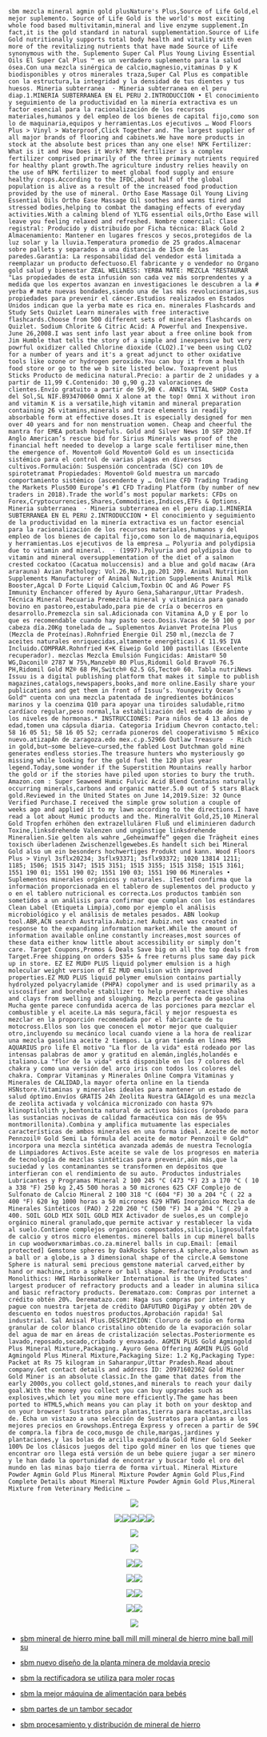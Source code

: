 
```
sbm mezcla mineral agmin gold plusNature's Plus,Source of Life Gold,el mejor suplemento. Source of Life Gold is the world's most exciting whole food based multivitamin,mineral and live enzyme supplement.In fact,it is the gold standard in natural supplementation.Source of Life Gold nutritionally supports total body health and vitality with even more of the revitalizing nutrients that have made Source of Life synonymous with the. Suplemento Super Cal Plus Young Living Essential Oils El Super Cal Plus ™ es un verdadero suplemento para la salud ósea.Con una mezcla sinérgica de calcio,magnesio,vitaminas D y K biodisponibles y otros minerales traza,Super Cal Plus es compatible con la estructura,la integridad y la densidad de tus dientes y tus huesos. Mineria subterranea  · Mineria subterranea en el peru diap.1.MINERIA SUBTERRANEA EN EL PERU 2.INTRODUCCION • El conocimiento y seguimiento de la productividad en la minería extractiva es un factor esencial para la racionalización de los recursos materiales,humanos y del empleo de los bienes de capital fijo,como son lo de maquinaria,equipos y herramientas.Los ejecutivos … Wood Floors Plus > Vinyl > Waterproof,Click Together and. The largest supplier of all major brands of flooring and cabinets.We have more products in stock at the absolute best prices than any one else! NPK Fertilizer: What is it and How Does it Work? NPK fertilizer is a complex fertilizer comprised primarily of the three primary nutrients required for healthy plant growth.The agriculture industry relies heavily on the use of NPK fertilizer to meet global food supply and ensure healthy crops.According to the IFDC,about half of the global population is alive as a result of the increased food production provided by the use of mineral. Ortho Ease Massage Oil Young Living Essential Oils Ortho Ease Massage Oil soothes and warms tired and stressed bodies,helping to combat the damaging effects of everyday activities.With a calming blend of YLTG essential oils,Ortho Ease will leave you feeling relaxed and refreshed. Nombre comercial: Clase registral: Producido y distribuido por Ficha técnica: Black Gold 2 Almacenamiento: Mantener en lugares frescos y secos,protegidos de la luz solar y la lluvia.Temperatura promedio de 25 grados.Almacenar sobre pallets y separados a una distancia de 15cm de las paredes.Garantía: La responsabilidad del vendedor está limitada a reemplazar un producto defectuoso.El fabricante y o vendedor no Organo gold salud y bienestar ZEAL WELLNESS: YERBA MATE: MEZCLA "RESTAURAR "Las propiedades de esta infusión son cada vez más sorprendentes y a medida que los expertos avanzan en investigaciones le descubren a la ‪#‎ yerba‬ ‪#‎ mate‬ nuevas bondades,siendo una de las más revolucionarias,sus propiedades para prevenir el cáncer.Estudios realizados en Estados Unidos indican que la yerba mate es rica en. minerales Flashcards and Study Sets Quizlet Learn minerales with free interactive flashcards.Choose from 500 different sets of minerales flashcards on Quizlet. Sodium Chlorite & Citric Acid: A Powerful and Inexpensive. June 26,2008.I was sent info last year about a free online book from Jim Humble that tells the story of a simple and inexpensive but very powrful oxidizer called Chlorine dioxide (CLO2).I've been using CLO2 for a number of years and it's a great adjunct to other oxidative tools like ozone or hydrogen peroxide.You can buy it from a health food store or go to the we b site listed below. Toxaprevent plus Sticks Producto de medicina natural.Precio: a partir de 2 unidades y a partir de 11,99 €.Contenido: 30 g,90 g.23 valoraciones de clientes.Envío gratuito a partir de 59,90 €. ANNIs VITAL SHOP Costa del Sol,SL NIF.B93470060 Omni X alone at the top! Omni X without iron and vitamin K is a versatile,high vitamin and mineral preparation containing 26 vitamins,minerals and trace elements in readily absorbable form at effective doses.It is especially designed for men over 40 years and for non menstruation women. Cheap and cheerful the mantra for EMEA potash hopefuls. Gold and Silver News 10 SEP 2020.If Anglo American’s rescue bid for Sirius Minerals was proof of the financial heft needed to develop a large scale fertiliser mine,then the emergence of. Movento® Gold Movento® Gold es un insecticida sistémico para el control de varias plagas en diversos cultivos.Formulación: Suspensión concentrada (SC) con 10% de spirotetramat Propiedades: Movento® Gold muestra un marcado comportamiento sistémico (ascendente y … Online CFD Trading Trading the Markets Plus500 Europe’s #1 CFD Trading Platform (by number of new traders in 2018).Trade the world’s most popular markets: CFDs on Forex,Cryptocurrencies,Shares,Commodities,Indices,ETFs & Options. Mineria subterranea  · Mineria subterranea en el peru diap.1.MINERIA SUBTERRANEA EN EL PERU 2.INTRODUCCION • El conocimiento y seguimiento de la productividad en la minería extractiva es un factor esencial para la racionalización de los recursos materiales,humanos y del empleo de los bienes de capital fijo,como son lo de maquinaria,equipos y herramientas.Los ejecutivos de la empresa … Polyuria and polydipsia due to vitamin and mineral.  · (1997).Polyuria and polydipsia due to vitamin and mineral oversupplementation of the diet of a salmon crested cockatoo (Cacatua moluccensis) and a blue and gold macaw (Ara ararauna) Avian Pathology: Vol.26,No.1,pp.201 209. Animal Nutrition Supplements Manufacturer of Animal Nutrition Supplements Animal Milk Booster,Agcal D Forte Liquid Calcium,Toxbin OC and AG Power FS Immunity Enchancer offered by Ayuro Gena,Saharanpur,Uttar Pradesh. Técnica Mineral Pecuaria Premezcla mineral y vitamínica para ganado bovino en pastoreo,estabulado,para pie de cría o becerros en desarrollo.Premezcla sin sal.Adicionada con Vitamina A,D y E por lo que es recomendable cuando hay pasto seco.Dosis.Vacas de 50 100 g por cabeza día.20Kg tonelada de … Suplementos Avianvet Proteína Plus (Mezcla de Proteínas).Rohnfried Energie Oil 250 ml,(mezcla de 7 aceites naturales enriquecidas,altamente energéticas).€ 11.95 IVA Incluido.COMPRAR.Rohnfried K+K Eiweip Gold 100 pastillas (Excelente recuperador). mezclas Mezcla Emulsión Fungicidas: Amistar® 50 WG,Daconil® 2787 W 75%,Manzeb® 80 Plus,Ridomil Gold Bravo® 76.5 PH,Ridomil Gold MZ® 68 PH,Switch® 62.5 GS,Tecto® 60. Tabla nutriNews Issuu is a digital publishing platform that makes it simple to publish magazines,catalogs,newspapers,books,and more online.Easily share your publications and get them in front of Issuu’s. Youngevity Ocean’s Gold™ cuenta con una mezcla patentada de ingredientes botánicos marinos y la coenzima Q10 para apoyar una tiroides saludable,ritmo cardíaco regular,peso normal,la estabilización del estado de ánimo y los niveles de hormonas.* INSTRUCCIONES: Para niños de 4 13 años de edad,tomen una cápsula diaria. Categoria Iridium Chevron contacto.tel: 58 16 05 51; 58 16 05 52; cerrada pioneros del cooperativismo 5 mÉxico nuevo.atizapÁn de zaragoza.edo mex.c.p.52966 Outlaw Treasure  · Rich in gold,but—some believe—cursed,the fabled Lost Dutchman gold mine generates endless stories.The treasure hunters who mysteriously go missing while looking for the gold fuel the 120 plus year legend.Today,some wonder if the Superstition Mountains really harbor the gold or if the stories have piled upon stories to bury the truth. Amazon.com : Super Seaweed Humic Fulvic Acid Blend Contains naturally occurring minerals,carbons and organic matter.5.0 out of 5 stars Black gold.Reviewed in the United States on June 14,2019.Size: 32 Ounce Verified Purchase.I received the simple grow solution a couple of weeks ago and applied it to my lawn according to the directions.I have read a lot about Humic products and the. MineralVit Gold,25,10 Mineral Gold Tropfen erhöhen den extrazellulären Fluß und eliminieren dadurch Toxine,linksdrehende Valenzen und ungünstige linksdrehende Mineralien.Sie gelten als wahre „Geheimwaffe“ gegen die Trägheit eines toxisch überladenen Zwischenzellgewebes.Es handelt sich bei Mineral Gold also um ein besonders hochwertiges Produkt und kann. Wood Floors Plus > Vinyl 3sflx20234; 3sflx93371; 3sflx93372; 1020 13814 1211; 1185; 1506; 1515 3147; 1515 3151; 1515 3155; 1515 3158; 1515 3161; 1551 190 01; 1551 190 02; 1551 190 03; 1551 190 06 Minerales • Suplementos minerales orgánicos y naturales. iTested confirma que la información proporcionada en el tablero de suplementos del producto y o en el tablero nutricional es correcta.Los productos también son sometidos a un análisis para confirmar que cumplan con los estándares Clean Label (Etiqueta Limpia),como por ejemplo el análisis microbiológico y el análisis de metales pesados. ABN lookup tool.ABR,ACN search Australia.Aubiz.net Aubiz.net was created in response to the expanding information market.While the amount of information available online constantly increases,most sources of these data either know little about accessibility or simply don’t care. Target Coupons,Promos & Deals Save big on all the top deals from Target.Free shipping on orders $35+ & free returns plus same day pick up in store. EZ EZ MUD® PLUS liquid polymer emulsion is a high molecular weight version of EZ MUD emulsion with improved properties.EZ MUD PLUS liquid polymer emulsion contains partially hydrolyzed polyacrylamide (PHPA) copolymer and is used primarily as a viscosifier and borehole stabilizer to help prevent reactive shales and clays from swelling and sloughing. Mezcla perfecta de gasolina Mucha gente parece confundida acerca de las porciones para mezclar el combustible y el aceite.La más segura,fácil y mejor respuesta es mezclar en la proporción recomendada por el fabricante de tu motocross.Ellos son los que conocen el motor mejor que cualquier otro,incluyendo su mecánico local cuando viene a la hora de realizar una mezcla gasolina aceite 2 tiempos. La gran tienda en línea MMS AQUARIUS pro life El motivo "La flor de la vida" está rodeado por las intensas palabras de amor y gratitud en alemán,inglés,holandés e italiano.La "flor de la vida" está disponible en los 7 colores del chakra y como una versión del arco iris con todos los colores del chakra. Comprar Vitaminas y Minerales Online Compra Vitaminas y Minerales de CALIDAD,la mayor oferta online en la tienda HSNstore.Vitaminas y minerales ideales para mantener un estado de salud óptimo.Envíos GRATIS 24h Zeolita Nuestra GAIAgold es una mezcla de zeolita activada y volcánica micronizado con hasta 97% klinoptilolith y,bentonita natural de activos básicos (probado para las sustancias nocivas de calidad farmacéutica con más de 95% montmorillonita).Combina y amplifica mutuamente las especiales características de ambos minerales en una forma ideal. Aceite de motor Pennzoil® Gold Semi La fórmula del aceite de motor Pennzoil ® Gold™ incorpora una mezcla sintética avanzada además de nuestra Tecnología de Limpiadores Activos.Este aceite se vale de los progresos en materia de tecnología de mezclas sintéticas para prevenir,aún más,que la suciedad y los contaminantes se transformen en depósitos que interfieran con el rendimiento de su auto. Productos industriales Lubricantes y Programas Mineral 2 100 245 °C (473 °F) 23 a 170 °C ( 10 a 338 °F) 250 kg 2,45 500 horas a 50 micrones 625 CXF Complejo de Sulfonato de Calcio Mineral 2 100 318 °C (604 °F) 30 a 204 °C ( 22 a 400 °F) 620 kg 1000 horas a 50 micrones 629 HTWG Inorgánico Mezcla de Minerales Sintéticos (PAO) 2 220 260 °C (500 °F) 34 a 204 °C ( 29 a 400. SOIL GOLD MIX SOIL GOLD MIX Activador de suelos,es un complejo orgánico mineral granulado,que permite activar y restablecer la vida al suelo.Contiene complejos organicos compostados,silicio,lignosulfato de calcio y otros micro elementos. minerel balls in cup minerel balls in cup woodworxmarimbas.co.za.minerel balls in cup.Email: [email protected] Gemstone spheres by OakRocks Spheres.A sphere,also known as a ball or a globe,is a 3 dimensional shape of the circle.A Gemstone Sphere is natural semi precious gemstone material carved,either by hand or machine,into a sphere or ball shape. Refractory Products and Monolithics: HWI HarbisonWalker International is the United States' largest producer of refractory products and a leader in alumina silica and basic refractory products. Derematazo.com: Compras por internet a crédito obtén 20%. Derematazo.com: Haga sus compras por internet y pague con nuestra tarjeta de crédito DAFUTURO DigiPay y obtén 20% de descuento en todos nuestros productos.Aprobación rapida! Sal industrial. Sal Anisal Plus.DESCRIPCIÓN: Cloruro de sodio en forma granular de color blanco cristalino obtenido de la evaporación solar del agua de mar en áreas de cristalización selectas.Posteriormente es lavado,reposado,secado,cribado y envasado. AGMIN PLUS Gold Agmingold Plus Mineral Mixture,Packaging. Ayuro Gena Offering AGMIN PLUS Gold Agmingold Plus Mineral Mixture,Packaging Size: 1.2 Kg,Packaging Type: Packet at Rs 75 kilogram in Saharanpur,Uttar Pradesh.Read about company.Get contact details and address ID: 20971602362 Gold Miner Gold Miner is an absolute classic.In the game that dates from the early 2000s,you collect gold,stones,and minerals to reach your daily goal.With the money you collect you can buy upgrades such as explosives,which let you mine more efficiently.The game has been ported to HTML5,which means you can play it both on your desktop and on your browser! Sustratos para plantas,tierra para macetas,arcillas de. Echa un vistazo a una selección de Sustratos para plantas a los mejores precios en Growshops.Entrega Express y ofrecen a partir de 59€ de compra.la fibra de coco,musgo de chile,margas,jardines y plantaciones,y las bolas de arcilla expandida Gold Miner Gold Seeker 100% De los clásicos juegos del tipo gold miner en los que tienes que encontrar oro llega está versión de un bebe quiere jugar a ser minero y le han dado la oportunidad de encontrar y buscar todo el oro del mundo en las minas bajo tierra de forma virtual. Mineral Mixture Powder Agmin Gold Plus Mineral Mixture Powder Agmin Gold Plus,Find Complete Details about Mineral Mixture Powder Agmin Gold Plus,Mineral Mixture from Veterinary Medicine … 
```

<div align="center">

<a href="https://es-crusher.shibang-china.com/github&k=sbm+mezcla+mineral+agmin+gold+plus"><img src="https://static.shibang-china.com/es/crusher/logo.jpg"></a>

<a href="https://es-crusher.shibang-china.com/github&k=sbm+mezcla+mineral+agmin+gold+plus"><img src="https://static.shibang-china.com/es/crusher/index.jpg"></a><a href="https://es-crusher.shibang-china.com/material.htmlgithub&k=sbm+mezcla+mineral+agmin+gold+plus"><img src="https://static.shibang-china.com/es/crusher/material.jpg"></a><a href="https://es-crusher.shibang-china.com/application.htmlgithub&k=sbm+mezcla+mineral+agmin+gold+plus"><img src="https://static.shibang-china.com/es/crusher/application.jpg"></a><a href="https://es-crusher.shibang-china.com/aboutus.htmlgithub&k=sbm+mezcla+mineral+agmin+gold+plus"><img src="https://static.shibang-china.com/es/crusher/aboutus.jpg"></a><a href="https://es-crusher.shibang-china.com/contact.htmlgithub&k=sbm+mezcla+mineral+agmin+gold+plus"><img src="https://static.shibang-china.com/es/crusher/contact.jpg"></a>

<a href="https://es-crusher.shibang-china.com/github&k=sbm+mezcla+mineral+agmin+gold+plus"><img src="https://static.shibang-china.com/es/crusher/banner.jpg"></a>

<a href="https://swt.shibang-china.com/github&k=sbm+mezcla+mineral+agmin+gold+plus"><img src="https://static.shibang-china.com/es/crusher/text.jpg"></a>

<a href="https://swt.shibang-china.com/github&k=sbm+mezcla+mineral+agmin+gold+plus"><img src="https://static.shibang-china.com/es/crusher/chat.jpg"></a><a href="https://es-crusher.shibang-china.com/contact.htmlgithub&k=sbm+mezcla+mineral+agmin+gold+plus"><img src="https://static.shibang-china.com/es/crusher/message.jpg"></a>

<a href="https://es-crusher.shibang-china.com/products/pe.htmlgithub&k=sbm+mezcla+mineral+agmin+gold+plus"><img src="https://static.shibang-china.com/es/crusher/pe.jpg"></a><a href="https://es-crusher.shibang-china.com/products/pf.htmlgithub&k=sbm+mezcla+mineral+agmin+gold+plus"><img src="https://static.shibang-china.com/es/crusher/pf.jpg"></a>

<a href="https://es-crusher.shibang-china.com/products/hpt.htmlgithub&k=sbm+mezcla+mineral+agmin+gold+plus"><img src="https://static.shibang-china.com/es/crusher/hpt.jpg"></a><a href="https://es-crusher.shibang-china.com/products/vsi.htmlgithub&k=sbm+mezcla+mineral+agmin+gold+plus"><img src="https://static.shibang-china.com/es/crusher/vsi.jpg"></a>

<a href="https://es-crusher.shibang-china.com/products/klv.htmlgithub&k=sbm+mezcla+mineral+agmin+gold+plus"><img src="https://static.shibang-china.com/es/crusher/klv.jpg"></a><a href="https://es-crusher.shibang-china.com/products/portable.htmlgithub&k=sbm+mezcla+mineral+agmin+gold+plus"><img src="https://static.shibang-china.com/es/crusher/portable.jpg"></a>

<a href="https://swt.shibang-china.com/github&k=sbm+mezcla+mineral+agmin+gold+plus"><img src="https://static.shibang-china.com/es/crusher/case.jpg"></a>

</div>


* [sbm mineral de hierro mine ball mill mill mineral de hierro mine ball mill su](sbm%20mineral%20de%20hierro%20mine%20ball%20mill%20mill%20mineral%20de%20hierro%20mine%20ball%20mill%20su.md)

* [sbm nuevo diseño de la planta minera de moldavia precio](sbm%20nuevo%20dise%C3%B1o%20de%20la%20planta%20minera%20de%20moldavia%20precio.md)

* [sbm la rectificadora se utiliza para moler rocas](sbm%20la%20rectificadora%20se%20utiliza%20para%20moler%20rocas.md)

* [sbm la mejor máquina de alimentación para bebés](sbm%20la%20mejor%20m%C3%A1quina%20de%20alimentaci%C3%B3n%20para%20beb%C3%A9s.md)

* [sbm partes de un tambor secador](sbm%20partes%20de%20un%20tambor%20secador.md)

* [sbm procesamiento y distribución de mineral de hierro](sbm%20procesamiento%20y%20distribuci%C3%B3n%20de%20mineral%20de%20hierro.md)